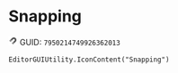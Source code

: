 # Snapping
![](/img/Snapping.png)
GUID: `7950214749926362013`
```
EditorGUIUtility.IconContent("Snapping")
```
